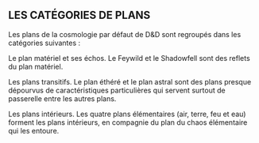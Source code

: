 ## LES CATÉGORIES DE PLANS


Les plans de la cosmologie par défaut de D&D sont
regroupés dans les catégories suivantes :

Le plan matériel et ses échos. Le Feywild et le
Shadowfell sont des reflets du plan matériel.

Les plans transitifs. Le plan éthéré et le plan astral
sont des plans presque dépourvus de caractéristiques
particulières qui servent surtout de passerelle entre les
autres plans.

Les plans intérieurs. Les quatre plans élémentaires (air,
terre, feu et eau) forment les plans intérieurs, en compagnie
du plan du chaos élémentaire qui les entoure.
